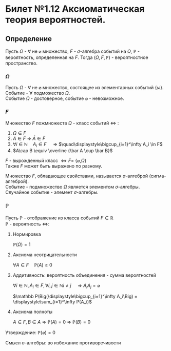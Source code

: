 # Билет №1.12 Аксиоматическая теория вероятностей.

## Определение

Пусть $\Omega$ - $\forall$ не $\varnothing$ множество, $F$ - $\sigma$-алгебра событий на $\Omega$, $\mathbb P$ - вероятность, определенная на $F$. Тогда $(\Omega, F, \mathbb P)$ - вероятностное пространство.

### $\Omega$

Пусть $\Omega$ - $\forall$ не $\varnothing$ множество, состоящее из элементарных событий $\{\omega\}$.  
Событие - $\forall$ подможество $\Omega$.  
Событие $\Omega$ - достоверное, событие $\varnothing$ - невозможное.

### $F$

Множество $F$ пожмножеств $\Omega$ - класс событий $\Leftrightarrow$ : 
1. $\Omega \in F$
2. $A \in F$ => $\bar A \in F$
3. $\forall i \in \mathbb N \quad A_i \in F \quad$ => $\quad\displaystyle\bigcup_{i=1}^\infty A_i \in F$
4. $A\cap B \equiv \overline {\bar A \cup \bar B}$

$F$ - вырожденный класс $\Leftrightarrow F =$ {$\varnothing$,$\Omega$}  
Также $F$ может быть выражено по разному.

Множество $F$, обладающее свойствами, называется $\sigma$-алгеброй (сигма-алгеброй).  
Событие - подмножество $\Omega$ является элементом $\sigma$-алгебры.  
Случайное событие - элемент $\sigma$-алгебры.  

### $\mathbb P$

Пусть $\mathbb P$ - отображение из класса событий $F \in \mathbb R$  
$\mathbb P$ - вероятность $\Leftrightarrow$:
 
1. Нормировка 
    
    $\mathbb P(\Omega) = 1$
    
2. Аксиома неотрицательности
    
    $\forall A \in F \quad \mathbb P(A) \geq 0$
    
3. Аддитивность: вероятность объединения - сумма вероятностей
    
    $\forall i \in \mathbb N, A_i \in F, \forall i, j \in \mathbb N i\neq j\quad$ => $A_iA_j = \varnothing$
    
    $\mathbb P\Big(\displaystyle\bigcup_{i=1}^\infty A_i\Big) = \displaystyle\sum_{i=1}^\infty P(A_i)$
    
4. Аксиома полноты
    
    $A \in F, B\in A$ => $\mathbb P(A) = 0$ => $\mathbb P(B) = 0$

Утверждение: $\mathbb P(\varnothing) = 0$

Смысл $\sigma$-алгебры: во избежание противоречивости














